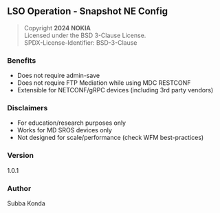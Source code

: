 ## LSO Operation - Snapshot NE Config

> Copyright **2024 NOKIA**<br>
> Licensed under the BSD 3-Clause License.<br>
> SPDX-License-Identifier: BSD-3-Clause

### Benefits
- Does not require admin-save
- Does not require FTP Mediation while using MDC RESTCONF
- Extensible for NETCONF/gRPC devices (including 3rd party vendors)

### Disclaimers
- For education/research purposes only
- Works for MD SROS devices only
- Not designed for scale/performance (check WFM best-practices)

### Version
1.0.1

### Author
Subba Konda
